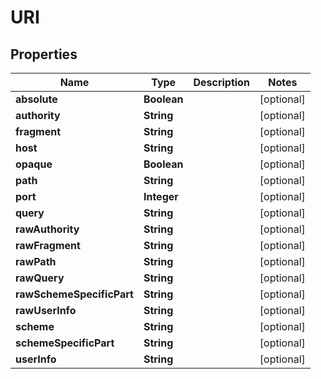 # URI

## Properties
Name | Type | Description | Notes
------------ | ------------- | ------------- | -------------
**absolute** | **Boolean** |  |  [optional]
**authority** | **String** |  |  [optional]
**fragment** | **String** |  |  [optional]
**host** | **String** |  |  [optional]
**opaque** | **Boolean** |  |  [optional]
**path** | **String** |  |  [optional]
**port** | **Integer** |  |  [optional]
**query** | **String** |  |  [optional]
**rawAuthority** | **String** |  |  [optional]
**rawFragment** | **String** |  |  [optional]
**rawPath** | **String** |  |  [optional]
**rawQuery** | **String** |  |  [optional]
**rawSchemeSpecificPart** | **String** |  |  [optional]
**rawUserInfo** | **String** |  |  [optional]
**scheme** | **String** |  |  [optional]
**schemeSpecificPart** | **String** |  |  [optional]
**userInfo** | **String** |  |  [optional]
